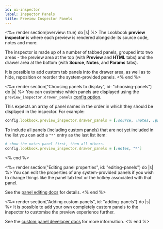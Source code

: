 ```yaml
---
id: ui-inspector
label: Inspector Panels
title: Preview Inspector Panels
---
```


<%= render section(overview: true) do |s| %>
  The Lookbook **preview inspector** is where each preview is rendered alongside its source code, notes and more.

  The inspector is made up of a number of tabbed panels, grouped into two areas - the preview area at the top (with **Preview** and **HTML** tabs)
  and the drawer area at the bottom (with **Source**, **Notes**, and **Params** tabs).

  It is possible to add custom tab panels into the drawer area, as well as to hide, reposition or reorder the system-provided panels.
<% end %>

<%= render section("Choosing panels to display", id: "choosing-panels") do |s| %>
  You can customise which panels are displayed using the `preview_inspector.drawer_panels` [config option](<%= guide_url :configuration %>).

  This expects an array of panel names in the order in which they should be displayed in the inspector. For example:

  ```ruby
  config.lookbook.preview_inspector.drawer_panels = [:source, :notes, :params]
  ```

  To include all panels (including custom panels) that are not yet included in the list you can add a `"*"` entry as the last list item:

  ```ruby
  # show the notes panel first, then all others.
  config.lookbook.preview_inspector.drawer_panels = [:notes, "*"]
  ```
<% end %>

<%= render section("Editing panel properties", id: "editing-panels") do |s| %>
  You can edit the properties of any system-provided panels if you wish to change things like the panel tab text or the hotkey associated with that panel.

  See the [panel editing docs](<%= extend_url :panels_updating %>) for details.
<% end %>

<%= render section("Adding custom panels", id: "adding-panels") do |s| %>
  It is possible to add your own completely custom panels to the inspector to customise the preview experience further.

  See the [custom panel developer docs](<%= extend_url :panels_overview %>) for more information.
<% end %>
